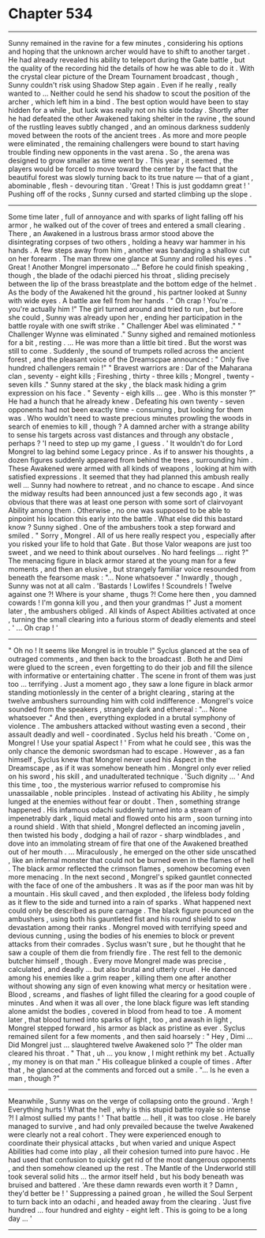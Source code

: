 
# Chapter 534


---

Sunny remained in the ravine for a few minutes , considering his options and hoping that the unknown archer would have to shift to another target .
He had already revealed his ability to teleport during the Gate battle , but the quality of the recording hid the details of how he was able to do it . With the crystal clear picture of the Dream Tournament broadcast , though , Sunny couldn't risk using Shadow Step again . Even if he really , really wanted to ...
Neither could he send his shadow to scout the position of the archer , which left him in a bind .
The best option would have been to stay hidden for a while , but luck was really not on his side today . Shortly after he had defeated the other Awakened taking shelter in the ravine , the sound of the rustling leaves subtly changed , and an ominous darkness suddenly moved between the roots of the ancient trees .
As more and more people were eliminated , the remaining challengers were bound to start having trouble finding new opponents in the vast arena . So , the arena was designed to grow smaller as time went by .
This year , it seemed , the players would be forced to move toward the center by the fact that the beautiful forest was slowly turning back to its true nature — that of a giant , abominable , flesh - devouring titan .
'Great ! This is just goddamn great ! '
Pushing off of the rocks , Sunny cursed and started climbing up the slope .
***
Some time later , full of annoyance and with sparks of light falling off his armor , he walked out of the cover of trees and entered a small clearing . There , an Awakened in a lustrous brass armor stood above the disintegrating corpses of two others , holding a heavy war hammer in his hands . A few steps away from him , another was bandaging a shallow cut on her forearm .
The man threw one glance at Sunny and rolled his eyes .
" Great ! Another Mongrel impersonato …"
Before he could finish speaking , though , the blade of the odachi pierced his throat , sliding precisely between the lip of the brass breastplate and the bottom edge of the helmet .
As the body of the Awakened hit the ground , his partner looked at Sunny with wide eyes . A battle axe fell from her hands .
" Oh crap ! You're … you're actually him !"
The girl turned around and tried to run , but before she could , Sunny was already upon her , ending her participation in the battle royale with one swift strike .
" Challenger Abel was eliminated ."
" Challenger Wynne was eliminated ."
Sunny sighed and remained motionless for a bit , resting .
… He was more than a little bit tired .
But the worst was still to come .
Suddenly , the sound of trumpets rolled across the ancient forest , and the pleasant voice of the Dreamscpae announced :
" Only five hundred challengers remain !"
" Bravest warriors are : Dar of the Maharana clan , seventy - eight kills ; Fireshing , thirty - three kills ; Mongrel , twenty - seven kills ."
Sunny stared at the sky , the black mask hiding a grim expression on his face .
" Seventy - eigh kills … gee . Who is this monster ?"
He had a hunch that he already knew . Defeating his own twenty - seven opponents had not been exactly time - consuming , but looking for them was . Who wouldn't need to waste precious minutes prowling the woods in search of enemies to kill , though ?
A damned archer with a strange ability to sense his targets across vast distances and through any obstacle , perhaps ?
'I need to step up my game , I guess . '
It wouldn't do for Lord Mongrel to lag behind some Legacy prince .
As if to answer his thoughts , a dozen figures suddenly appeared from behind the trees , surrounding him . These Awakened were armed with all kinds of weapons , looking at him with satisfied expressions . It seemed that they had planned this ambush really well … Sunny had nowhere to retreat , and no chance to escape .
And since the midway results had been announced just a few seconds ago , it was obvious that there was at least one person with some sort of clairvoyant Ability among them . Otherwise , no one was supposed to be able to pinpoint his location this early into the battle .
What else did this bastard know ?
Sunny sighed .
One of the ambushers took a step forward and smiled .
" Sorry , Mongrel . All of us here really respect you , especially after you risked your life to hold that Gate . But those Valor weapons are just too sweet , and we need to think about ourselves . No hard feelings … right ?"
The menacing figure in black armor stared at the young man for a few moments , and then an elusive , but strangely familiar voice resounded from beneath the fearsome mask :
"... None whatsoever ."
Inwardly , though , Sunny was not at all calm .
'Bastards ! Lowlifes ! Scoundrels ! Twelve against one ?! Where is your shame , thugs ?! Come here then , you damned cowards ! I'm gonna kill you , and then your grandmas !"
Just a moment later , the ambushers obliged . All kinds of Aspect Abilities activated at once , turning the small clearing into a furious storm of deadly elements and steel .
' ... Oh crap ! '
***
" Oh no ! It seems like Mongrel is in trouble !"
Syclus glanced at the sea of outraged comments , and then back to the broadcast . Both he and Dimi were glued to the screen , even forgetting to do their job and fill the silence with informative or entertaining chatter .
The scene in front of them was just too … terrifying .
Just a moment ago , they saw a lone figure in black armor standing motionlessly in the center of a bright clearing , staring at the twelve ambushers surrounding him with cold indifference . Mongrel's voice sounded from the speakers , strangely dark and ethereal :
"... None whatsoever ."
And then , everything exploded in a brutal symphony of violence . The ambushers attacked without wasting even a second , their assault deadly and well - coordinated .
Syclus held his breath .
'Come on , Mongrel ! Use your spatial Aspect ! '
From what he could see , this was the only chance the demonic swordsman had to escape .
However , as a fan himself , Syclus knew that Mongrel never used his Aspect in the Dreamscape , as if it was somehow beneath him . Mongrel only ever relied on his sword , his skill , and unadulterated technique .
'Such dignity … '
And this time , too , the mysterious warrior refused to compromise his unassailable , noble principles . Instead of activating his Ability , he simply lunged at the enemies without fear or doubt .
Then , something strange happened . His infamous odachi suddenly turned into a stream of impenetrably dark , liquid metal and flowed onto his arm , soon turning into a round shield . With that shield , Mongrel deflected an incoming javelin , then twisted his body , dodging a hail of razor - sharp windblades , and dove into an immolating stream of fire that one of the Awakened breathed out of her mouth .
… Miraculously , he emerged on the other side unscathed , like an infernal monster that could not be burned even in the flames of hell . The black armor reflected the crimson flames , somehow becoming even more menacing .
In the next second , Mongrel's spiked gauntlet connected with the face of one of the ambushers .
It was as if the poor man was hit by a mountain . His skull caved , and then exploded , the lifeless body folding as it flew to the side and turned into a rain of sparks .
What happened next could only be described as pure carnage .
The black figure pounced on the ambushers , using both his gauntleted fist and his round shield to sow devastation among their ranks . Mongrel moved with terrifying speed and devious cunning , using the bodies of his enemies to block or prevent attacks from their comrades . Syclus wasn't sure , but he thought that he saw a couple of them die from friendly fire .
The rest fell to the demonic butcher himself , though . Every move Mongrel made was precise , calculated , and deadly … but also brutal and utterly cruel . He danced among his enemies like a grim reaper , killing them one after another without showing any sign of even knowing what mercy or hesitation were . Blood , screams , and flashes of light filled the clearing for a good couple of minutes .
And when it was all over , the lone black figure was left standing alone amidst the bodies , covered in blood from head to toe . A moment later , that blood turned into sparks of light , too , and awash in light , Mongrel stepped forward , his armor as black as pristine as ever .
Syclus remained silent for a few moments , and then said hoarsely :
" Hey , Dimi … Did Mongrel just … slaughtered twelve Awakened solo ?"
The older man cleared his throat .
" That , uh … you know , I might rethink my bet . Actually , my money is on that man ."
His colleague blinked a couple of times . After that , he glanced at the comments and forced out a smile .
"... Is he even a man , though ?"
***
Meanwhile , Sunny was on the verge of collapsing onto the ground .
'Argh ! Everything hurts ! What the hell , why is this stupid battle royale so intense ?! I almost sullied my pants ! '
That battle … hell , it was too close . He barely managed to survive , and had only prevailed because the twelve Awakened were clearly not a real cohort . They were experienced enough to coordinate their physical attacks , but when varied and unique Aspect Abilities had come into play , all their cohesion turned into pure havoc .
He had used that confusion to quickly get rid of the most dangerous opponents , and then somehow cleaned up the rest . The Mantle of the Underworld still took several solid hits … the armor itself held , but his body beneath was bruised and battered .
'Are these damn rewards even worth it ? Damn , they'd better be ! '
Suppressing a pained groan , he willed the Soul Serpent to turn back into an odachi , and headed away from the clearing .
'Just five hundred ... four hundred and eighty - eight left . This is going to be a long day ... '

---


